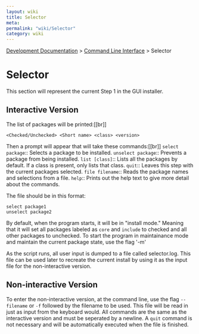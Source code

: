 ```yaml
---
layout: wiki
title: Selector
meta: 
permalink: "wiki/Selector"
category: wiki
---
```

<!-- Name: Selector -->
<!-- Version: 7 -->
<!-- Author: wesbland -->

[Development Documentation](DevelDocs) > [Command Line Interface](CLI) > Selector

# Selector

This section will represent the current Step 1 in the GUI installer.

## Interactive Version

The list of packages will be printed:[[br]]

    <Checked/Unchecked> <Short name> <class> <version>
Then a prompt will appear that will take these commands:[[br]]
 `select package`::
   Selects a package to be installed.
 `unselect package`::
   Prevents a package from being installed.
 `list [class]`::
   Lists all the packages by default.  If a class is present, only lists that class.
 `quit`::
   Leaves this step with the current packages selected.
 `file filename`::
   Reads the package names and selections from a file.
 `help`::
   Prints out the help text to give more detail about the commands.

The file should be in this format:

    select package1
    unselect package2
By default, when the program starts, it will be in "install mode."  Meaning that it will set all packages labeled as `core` and `include` to checked and all other packages to unchecked.
To start the program in maintainance mode and maintain the current package state, use the flag '-m'

As the script runs, all user input is dumped to a file called selector.log.  This file can be used later to recreate the current install by using it as the input file for the non-interactive version.

## Non-interactive Version

To enter the non-interactive version, at the command line, use the flag `--filename` or `-f` followed by the filename to be used.  This file will be read in just as input from the keyboard would.  All commands are the same as the interactive version and must be seperated by a newline.  A `quit` command is not necessary and will be automatically executed when the file is finished.
